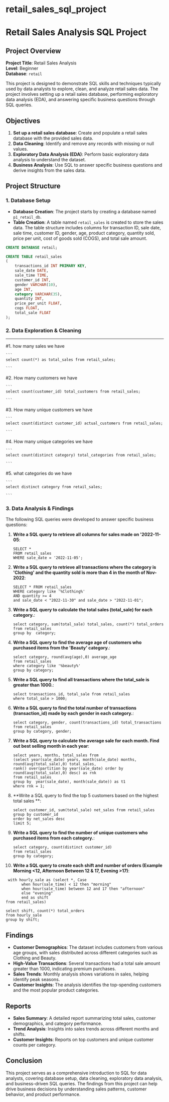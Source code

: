 # retail_sales_sql_project

# Retail Sales Analysis SQL Project

## Project Overview

**Project Title**: Retail Sales Analysis  
**Level**: Beginner  
**Database**: `retail`

This project is designed to demonstrate SQL skills and techniques typically used by data analysts to explore, clean, and analyze retail sales data. The project involves setting up a retail sales database, performing exploratory data analysis (EDA), and answering specific business questions through SQL queries.

## Objectives

1. **Set up a retail sales database**: Create and populate a retail sales database with the provided sales data.
2. **Data Cleaning**: Identify and remove any records with missing or null values.
3. **Exploratory Data Analysis (EDA)**: Perform basic exploratory data analysis to understand the dataset.
4. **Business Analysis**: Use SQL to answer specific business questions and derive insights from the sales data.

## Project Structure

### 1. Database Setup

- **Database Creation**: The project starts by creating a database named `p1_retail_db`.
- **Table Creation**: A table named `retail_sales` is created to store the sales data. The table structure includes columns for transaction ID, sale date, sale time, customer ID, gender, age, product category, quantity sold, price per unit, cost of goods sold (COGS), and total sale amount.

```sql
CREATE DATABASE retail;

CREATE TABLE retail_sales
(
    transactions_id INT PRIMARY KEY,
    sale_date DATE,	
    sale_time TIME,
    customer_id INT,	
    gender VARCHAR(10),
    age INT,
    category VARCHAR(35),
    quantity INT,
    price_per_unit FLOAT,	
    cogs FLOAT,
    total_sale FLOAT
);
```

### 2. Data Exploration & Cleaning

---

#1. how many sales we have
    
    ```
    select count(*) as total_sales from retail_sales;
    
    ```

#2. How many customers we have
   
    ```
    select count(customer_id) total_customers from retail_sales;
    
    ```

#3. How many unique customers we have
   
    ```
    select count(distinct customer_id) actual_customers from retail_sales;
    
    ```
    
#4. How many unique categories we have 
    
    ```
    select count(distinct category) total_categories from retail_sales;
   
    ```

#5. what categories do we have
   
    ```
    select distinct category from retail_sales;
    
    ```

### 3. Data Analysis & Findings

The following SQL queries were developed to answer specific business questions:

1. **Write a SQL query to retrieve all columns for sales made on '2022-11-05**:
    ```
    SELECT *
    FROM retail_sales
    WHERE sale_date = '2022-11-05';
    ```

2. **Write a SQL query to retrieve all transactions where the category is 'Clothing' and the quantity sold is more than 4 in the month of Nov-2022**:
    ```
    SELECT * FROM retail_sales
    WHERE category like '%Clothing%'
    AND quantity >= 4 
    and sale_date < "2022-11-30" and sale_date > "2022-11-01";
    ```

3. **Write a SQL query to calculate the total sales (total_sale) for each category.**:
     ```
     select category, sum(total_sale) total_sales, count(*) total_orders
     from retail_sales
     group by  category;
     ```

4. **Write a SQL query to find the average age of customers who purchased items from the 'Beauty' category.**:
     ```
     select category, round(avg(age),0) average_age 
     from retail_sales
     where category like '%beauty%'
     group by category;
     ```

5. **Write a SQL query to find all transactions where the total_sale is greater than 1000.**:
     ```
     select transactions_id, total_sale from retail_sales
     where total_sale > 1000;
     ```

6. **Write a SQL query to find the total number of transactions (transaction_id) made by each gender in each category.**:
    ```
   select category, gender, count(transactions_id) total_transactions
   from retail_sales
   group by category, gender;
    ```

7. **Write a SQL query to calculate the average sale for each month. Find out best selling month in each year**:

   ```
   select years, months, total_sales from
   (select year(sale_date) years, month(sale_date) months, 
   round(avg(total_sale),0) total_sales, 
   rank() over(partition by year(sale_date) order by round(avg(total_sale),0) desc) as rnk
   from retail_sales
   group by  year(sale_date), month(sale_date)) as t1
   where rnk = 1;
    ```

8. **Write a SQL query to find the top 5 customers based on the highest total sales **:

   ```
   select customer_id, sum(total_sale) net_sales from retail_sales
   group by customer_id
   order by net_sales desc
   limit 5;
    ```

9. **Write a SQL query to find the number of unique customers who purchased items from each category.**:

   ```
   select category, count(distinct customer_id)
   from retail_sales
   group by category;
    ```

10. **Write a SQL query to create each shift and number of orders (Example Morning <12, Afternoon Between 12 & 17, Evening >17)**:

   ```
    with hourly_sale as (select *, Case 
          when hour(sale_time) < 12 then "morning"
          when hour(sale_time) between 12 and 17 then "afternoon"
          else "evening"
          end as shift 
   from retail_sales)

   select shift, count(*) total_orders
   from hourly_sale
   group by shift;
   ```

## Findings

- **Customer Demographics**: The dataset includes customers from various age groups, with sales distributed across different categories such as Clothing and Beauty.
- **High-Value Transactions**: Several transactions had a total sale amount greater than 1000, indicating premium purchases.
- **Sales Trends**: Monthly analysis shows variations in sales, helping identify peak seasons.
- **Customer Insights**: The analysis identifies the top-spending customers and the most popular product categories.

## Reports

- **Sales Summary**: A detailed report summarizing total sales, customer demographics, and category performance.
- **Trend Analysis**: Insights into sales trends across different months and shifts.
- **Customer Insights**: Reports on top customers and unique customer counts per category.

## Conclusion

This project serves as a comprehensive introduction to SQL for data analysts, covering database setup, data cleaning, exploratory data analysis, and business-driven SQL queries. The findings from this project can help drive business decisions by understanding sales patterns, customer behavior, and product performance.



